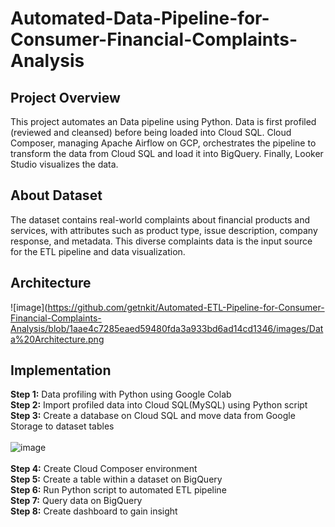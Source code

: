 # Automated-Data-Pipeline-for-Consumer-Financial-Complaints-Analysis
## Project Overview
This project automates an Data pipeline using Python. Data is first profiled (reviewed and cleansed) before being loaded into Cloud SQL. Cloud Composer, managing Apache Airflow on GCP, orchestrates the pipeline to transform the data from Cloud SQL and load it into BigQuery. Finally, Looker Studio visualizes the data.
## About Dataset
The dataset contains real-world complaints about financial products and services, with attributes such as product type, issue description, company response, and metadata. This diverse complaints data is the input source for the ETL pipeline and data visualization.
## Architecture
![image](https://github.com/getnkit/Automated-ETL-Pipeline-for-Consumer-Financial-Complaints-Analysis/blob/1aae4c7285eaed59480fda3a933bd6ad14cd1346/images/Data%20Architecture.png
## Implementation
**Step 1:** Data profiling with Python using Google Colab\
**Step 2:** Import profiled data into Cloud SQL(MySQL) using Python script\
**Step 3:** Create a database on Cloud SQL and move data from Google Storage to dataset tables\
\
![image](https://github.com/getnkit/Automated-ETL-Pipeline-for-Consumer-Financial-Complaints-Analysis/blob/3b3164c16dffff0fc610b350650dd795cee9de06/images/Sample%20Table.png)\
\
**Step 4:** Create Cloud Composer environment\
**Step 5:** Create a table within a dataset on BigQuery\
**Step 6:** Run Python script to automated ETL pipeline\
**Step 7:** Query data on BigQuery\
**Step 8:** Create dashboard to gain insight



